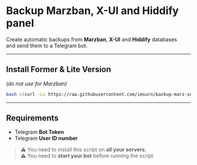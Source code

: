 # Backup Marzban, X-UI and Hiddify panel

Create automatic backups from **Marzban**, **X-UI** and **Hiddify** databases  
and send them to a Telegram bot.




---

## Install Former & Lite Version  
*(do not use for Marzban)*

```bash
bash <(curl -Ls https://raw.githubusercontent.com/imsurn/backup-marz-xui/main/backup.sh)
```

---

## Requirements
- Telegram **Bot Token**
- Telegram **User ID number**

> ⚠️ You need to install this script on **all your servers**.  
> ⚠️ You need to **start your bot** before running the script.


